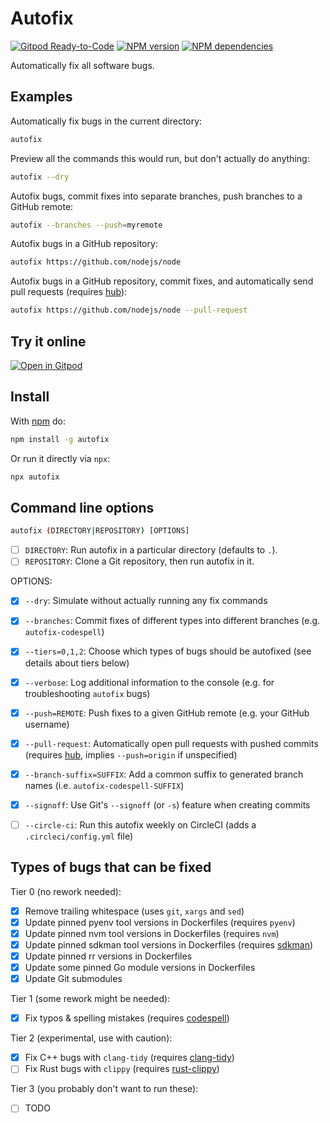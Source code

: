 # Autofix

[![Gitpod Ready-to-Code](https://img.shields.io/badge/Gitpod-ready--to--code-blue?logo=gitpod)](https://gitpod.io/#https://github.com/autofix-dev/autofix)
[![NPM version](https://img.shields.io/npm/v/autofix)](https://www.npmjs.com/package/autofix)
[![NPM dependencies](https://img.shields.io/david/autofix-dev/autofix)](https://david-dm.org/autofix-dev/autofix)

Automatically fix all software bugs.


## Examples

Automatically fix bugs in the current directory:

```bash
autofix
```

Preview all the commands this would run, but don't actually do anything:

```bash
autofix --dry
```

Autofix bugs, commit fixes into separate branches, push branches to a GitHub remote:

```bash
autofix --branches --push=myremote
```

Autofix bugs in a GitHub repository:

```bash
autofix https://github.com/nodejs/node
```

Autofix bugs in a GitHub repository, commit fixes, and automatically send pull requests (requires [hub](https://github.com/github/hub)):

```bash
autofix https://github.com/nodejs/node --pull-request
```


## Try it online

[![Open in Gitpod](https://gitpod.io/button/open-in-gitpod.svg)](https://gitpod.io/#https://github.com/autofix-dev/autofix)


## Install

With [npm](https://www.npmjs.com) do:

```bash
npm install -g autofix
```

Or run it directly via `npx`:

```bash
npx autofix
```


## Command line options

```bash
autofix (DIRECTORY|REPOSITORY) [OPTIONS]
```

- [ ] `DIRECTORY`: Run autofix in a particular directory (defaults to `.`).
- [ ] `REPOSITORY`: Clone a Git repository, then run autofix in it.

OPTIONS:

- [x] `--dry`: Simulate without actually running any fix commands
- [x] `--branches`: Commit fixes of different types into different branches (e.g. `autofix-codespell`)
- [x] `--tiers=0,1,2`: Choose which types of bugs should be autofixed (see details about tiers below)
- [x] `--verbose`: Log additional information to the console (e.g. for troubleshooting `autofix` bugs)
- [x] `--push=REMOTE`: Push fixes to a given GitHub remote (e.g. your GitHub username)
- [x] `--pull-request`: Automatically open pull requests with pushed commits (requires [hub](https://github.com/github/hub), implies `--push=origin` if unspecified)
- [x] `--branch-suffix=SUFFIX`: Add a common suffix to generated branch names (i.e. `autofix-codespell-SUFFIX`)
- [x] `--signoff`: Use Git's `--signoff` (or `-s`) feature when creating commits
- [ ] `--circle-ci`: Run this autofix weekly on CircleCI (adds a `.circleci/config.yml` file)


## Types of bugs that can be fixed

Tier 0 (no rework needed):
- [x] Remove trailing whitespace (uses `git`, `xargs` and `sed`)
- [x] Update pinned pyenv tool versions in Dockerfiles (requires `pyenv`)
- [x] Update pinned nvm tool versions in Dockerfiles (requires `nvm`)
- [x] Update pinned sdkman tool versions in Dockerfiles (requires [sdkman](https://github.com/sdkman/sdkman-cli))
- [x] Update pinned rr versions in Dockerfiles
- [x] Update some pinned Go module versions in Dockerfiles
- [x] Update Git submodules

Tier 1 (some rework might be needed):
- [x] Fix typos & spelling mistakes (requires [codespell](https://github.com/codespell-project/codespell/))

Tier 2 (experimental, use with caution):
- [x] Fix C++ bugs with `clang-tidy` (requires [clang-tidy](http://clang.llvm.org/extra/clang-tidy/))
- [ ] Fix Rust bugs with `clippy` (requires [rust-clippy](https://github.com/rust-lang-nursery/rust-clippy/))

Tier 3 (you probably don't want to run these):
- [ ] TODO
